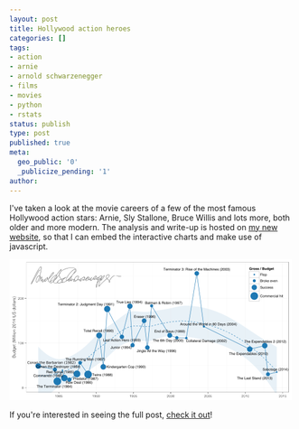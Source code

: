 ```yaml
---
layout: post
title: Hollywood action heroes
categories: []
tags:
- action
- arnie
- arnold schwarzenegger
- films
- movies
- python
- rstats
status: publish
type: post
published: true
meta:
  geo_public: '0'
  _publicize_pending: '1'
author:
---
```

<p>I've taken a look at the movie careers of a few of the most famous Hollywood action stars: Arnie, Sly Stallone, Bruce Willis and lots more, both older and more modern. The analysis and write-up is hosted on <a href="http://blm.io/action" title="blm.io" target="_blank">my new website</a>, so that I can embed the interactive charts and make use of javascript.</p>

<a href="https://benjaminlmoore.files.wordpress.com/2014/06/arnie.png"><img src="img/arnie.png" alt="Incomplete overview of Arnold Schwarzenegger&#039;s movie career." width="500" height="250" /></a>


<p>If you're interested in seeing the full post, <a href="http://blm.io/action" title="blm.io" target="_blank">check it out</a>!</p>
